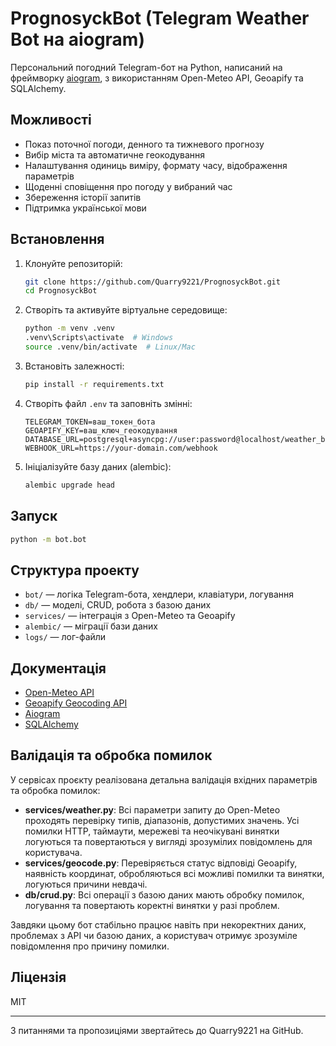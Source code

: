 
# PrognosyckBot (Telegram Weather Bot на aiogram)

Персональний погодний Telegram-бот на Python, написаний на фреймворку [aiogram](https://docs.aiogram.dev/en/latest/), з використанням Open-Meteo API, Geoapify та SQLAlchemy.

## Можливості
- Показ поточної погоди, денного та тижневого прогнозу
- Вибір міста та автоматичне геокодування
- Налаштування одиниць виміру, формату часу, відображення параметрів
- Щоденні сповіщення про погоду у вибраний час
- Збереження історії запитів
- Підтримка української мови

## Встановлення
1. Клонуйте репозиторій:
   ```bash
   git clone https://github.com/Quarry9221/PrognosyckBot.git
   cd PrognosyckBot
   ```
2. Створіть та активуйте віртуальне середовище:
   ```bash
   python -m venv .venv
   .venv\Scripts\activate  # Windows
   source .venv/bin/activate  # Linux/Mac
   ```
3. Встановіть залежності:
   ```bash
   pip install -r requirements.txt
   ```
4. Створіть файл `.env` та заповніть змінні:
   ```env
   TELEGRAM_TOKEN=ваш_токен_бота
   GEOAPIFY_KEY=ваш_ключ_геокодування
   DATABASE_URL=postgresql+asyncpg://user:password@localhost/weather_bot_db
   WEBHOOK_URL=https://your-domain.com/webhook
   ```
5. Ініціалізуйте базу даних (alembic):
   ```bash
   alembic upgrade head
   ```

## Запуск
```bash
python -m bot.bot
```

## Структура проекту
- `bot/` — логіка Telegram-бота, хендлери, клавіатури, логування
- `db/` — моделі, CRUD, робота з базою даних
- `services/` — інтеграція з Open-Meteo та Geoapify
- `alembic/` — міграції бази даних
- `logs/` — лог-файли

## Документація
- [Open-Meteo API](https://open-meteo.com/)
- [Geoapify Geocoding API](https://apidocs.geoapify.com/)
- [Aiogram](https://docs.aiogram.dev/en/latest/)
- [SQLAlchemy](https://docs.sqlalchemy.org/)

## Валідація та обробка помилок

У сервісах проєкту реалізована детальна валідація вхідних параметрів та обробка помилок:

- **services/weather.py**: Всі параметри запиту до Open-Meteo проходять перевірку типів, діапазонів, допустимих значень. Усі помилки HTTP, таймаути, мережеві та неочікувані винятки логуються та повертаються у вигляді зрозумілих повідомлень для користувача.
- **services/geocode.py**: Перевіряється статус відповіді Geoapify, наявність координат, обробляються всі можливі помилки та винятки, логуються причини невдачі.
- **db/crud.py**: Всі операції з базою даних мають обробку помилок, логування та повертають коректні винятки у разі проблем.

Завдяки цьому бот стабільно працює навіть при некоректних даних, проблемах з API чи базою даних, а користувач отримує зрозуміле повідомлення про причину помилки.

## Ліцензія
MIT

---

З питаннями та пропозиціями звертайтесь до Quarry9221 на GitHub.